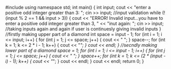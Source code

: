 
#include<iostream>
using namespace std;
int main()
{
	int input;
	cout << "enter a positive odd integer greater than 3: ";
	cin >> input;
	//input validation
	while (!(input % 2 == 1 && input > 3))
	{
		cout << "ERROR! Invalid input...you have to enter a positive odd integer greater than 3, "
			<< "inut again: ";
		cin >> input; //taking inputs again and again if user is continuesly giving invalid inputs 
	}
	//firstly making upper part of a diamond
	int space = input - 1;
	for (int i = 1; i <= input; i++)
	{
		for (int j = 1; j <= space; j++)
		{
			cout << " ";
		}
		space--;
		for (int k  = 1; k <= 2 * i - 1; k++)
		{
			cout << "*";
		}
		cout << endl;
	}
	//secndly making lower part of a diamond
	space = 1;
	for (int i = 1; i <= input - 1; i++)
	{
		for (int j = 1; j <= space; j++)
		{
			cout << " ";
		}
		space++;
		for (int k = 1; k <= (2 * (input - i) - 1); k++)
		{
			cout << "*";
		}
		cout << endl;
	}
	cout << endl;
	return 0;
}
